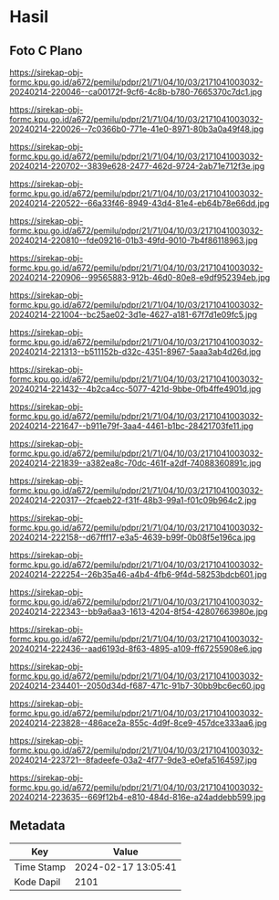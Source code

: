 # Hasil

## Foto C Plano

https://sirekap-obj-formc.kpu.go.id/a672/pemilu/pdpr/21/71/04/10/03/2171041003032-20240214-220046--ca00172f-9cf6-4c8b-b780-7665370c7dc1.jpg

https://sirekap-obj-formc.kpu.go.id/a672/pemilu/pdpr/21/71/04/10/03/2171041003032-20240214-220026--7c0366b0-771e-41e0-8971-80b3a0a49f48.jpg

https://sirekap-obj-formc.kpu.go.id/a672/pemilu/pdpr/21/71/04/10/03/2171041003032-20240214-220702--3839e628-2477-462d-9724-2ab71e712f3e.jpg

https://sirekap-obj-formc.kpu.go.id/a672/pemilu/pdpr/21/71/04/10/03/2171041003032-20240214-220522--66a33f46-8949-43d4-81e4-eb64b78e66dd.jpg

https://sirekap-obj-formc.kpu.go.id/a672/pemilu/pdpr/21/71/04/10/03/2171041003032-20240214-220810--fde09216-01b3-49fd-9010-7b4f86118963.jpg

https://sirekap-obj-formc.kpu.go.id/a672/pemilu/pdpr/21/71/04/10/03/2171041003032-20240214-220906--99565883-912b-46d0-80e8-e9df952394eb.jpg

https://sirekap-obj-formc.kpu.go.id/a672/pemilu/pdpr/21/71/04/10/03/2171041003032-20240214-221004--bc25ae02-3d1e-4627-a181-67f7d1e09fc5.jpg

https://sirekap-obj-formc.kpu.go.id/a672/pemilu/pdpr/21/71/04/10/03/2171041003032-20240214-221313--b511152b-d32c-4351-8967-5aaa3ab4d26d.jpg

https://sirekap-obj-formc.kpu.go.id/a672/pemilu/pdpr/21/71/04/10/03/2171041003032-20240214-221432--4b2ca4cc-5077-421d-9bbe-0fb4ffe4901d.jpg

https://sirekap-obj-formc.kpu.go.id/a672/pemilu/pdpr/21/71/04/10/03/2171041003032-20240214-221647--b911e79f-3aa4-4461-b1bc-28421703fe11.jpg

https://sirekap-obj-formc.kpu.go.id/a672/pemilu/pdpr/21/71/04/10/03/2171041003032-20240214-221839--a382ea8c-70dc-461f-a2df-74088360891c.jpg

https://sirekap-obj-formc.kpu.go.id/a672/pemilu/pdpr/21/71/04/10/03/2171041003032-20240214-220317--2fcaeb22-f31f-48b3-99a1-f01c09b964c2.jpg

https://sirekap-obj-formc.kpu.go.id/a672/pemilu/pdpr/21/71/04/10/03/2171041003032-20240214-222158--d67fff17-e3a5-4639-b99f-0b08f5e196ca.jpg

https://sirekap-obj-formc.kpu.go.id/a672/pemilu/pdpr/21/71/04/10/03/2171041003032-20240214-222254--26b35a46-a4b4-4fb6-9f4d-58253bdcb601.jpg

https://sirekap-obj-formc.kpu.go.id/a672/pemilu/pdpr/21/71/04/10/03/2171041003032-20240214-222343--bb9a6aa3-1613-4204-8f54-42807663980e.jpg

https://sirekap-obj-formc.kpu.go.id/a672/pemilu/pdpr/21/71/04/10/03/2171041003032-20240214-222436--aad6193d-8f63-4895-a109-ff67255908e6.jpg

https://sirekap-obj-formc.kpu.go.id/a672/pemilu/pdpr/21/71/04/10/03/2171041003032-20240214-234401--2050d34d-f687-471c-91b7-30bb9bc6ec60.jpg

https://sirekap-obj-formc.kpu.go.id/a672/pemilu/pdpr/21/71/04/10/03/2171041003032-20240214-223828--486ace2a-855c-4d9f-8ce9-457dce333aa6.jpg

https://sirekap-obj-formc.kpu.go.id/a672/pemilu/pdpr/21/71/04/10/03/2171041003032-20240214-223721--8fadeefe-03a2-4f77-9de3-e0efa5164597.jpg

https://sirekap-obj-formc.kpu.go.id/a672/pemilu/pdpr/21/71/04/10/03/2171041003032-20240214-223635--669f12b4-e810-484d-816e-a24addebb599.jpg


## Metadata

| Key        | Value               |
| ---------- | ------------------- |
| Time Stamp | 2024-02-17 13:05:41 |
| Kode Dapil | 2101                |



